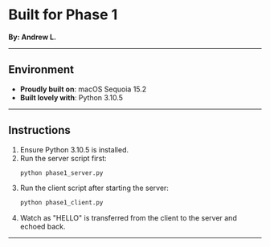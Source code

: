 # **Built for Phase 1**

**By: Andrew L.**

---

## **Environment**

- **Proudly built on**: macOS Sequoia 15.2
- **Built lovely with**: Python 3.10.5

---

## **Instructions**

1. Ensure Python 3.10.5 is installed.
2. Run the server script first:
   ```bash
   python phase1_server.py
   ```
3. Run the client script after starting the server:
   ```bash
   python phase1_client.py
   ```
4. Watch as "HELLO" is transferred from the client to the server and echoed back.

---

